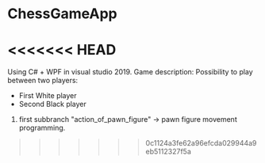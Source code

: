 # ChessGameApp
<<<<<<< HEAD
=======
Using C# + WPF in visual studio 2019.
Game description:
Possibility to play between two players:
  - First White player
  - Second Black player



1. first subbranch "action_of_pawn_figure" -> pawn figure movement programming.
>>>>>>> 0c1124a3fe62a96efcda029944a9eb5112327f5a
